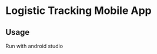 # Logistic Tracking Mobile App


[](https://github.com/akatgelar/logistic-tracking-mobile/blob/main/screenshot.png)

## Usage

Run with android studio

